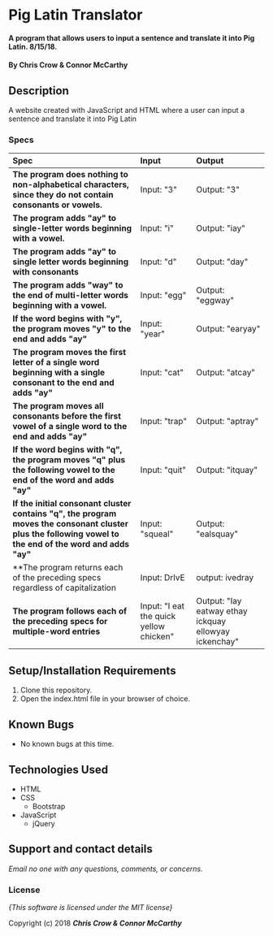 # Pig Latin Translator

#### A program that allows users to input a sentence and translate it into Pig Latin. 8/15/18.

#### By **Chris Crow & Connor McCarthy**

## Description

A website created with JavaScript and HTML where a user can input a sentence and translate it into Pig Latin


### Specs
| Spec | Input | Output |
| :-------------     | :------------- | :------------- |
| **The program does nothing to non-alphabetical characters, since they do not contain consonants or vowels.** | Input: "3" | Output: "3" |
| **The program adds "ay" to single-letter words beginning with a vowel.** | Input: "i" | Output: "iay" |
| **The program adds "ay" to single letter words beginning with consonants**| Input: "d" | Output: "day" |
| **The program adds "way" to the end of multi-letter words beginning with a vowel.** | Input: "egg" | Output: "eggway" |
| **If the word begins with "y", the program moves "y" to the end and adds "ay"** | Input: "year" | Output: "earyay" |
| **The program moves the first letter of a single word beginning with a single consonant to the end and adds "ay"** | Input: "cat" | Output: "atcay" |
| **The program moves all consonants before the first vowel of a single word to the end and adds "ay"**| Input: "trap" | Output: "aptray"|
| **If the word begins with "q", the program moves "q" plus the following vowel to the end of the word and adds "ay"** | Input: "quit" | Output: "itquay" |
| **If the initial consonant cluster contains "q", the program moves the consonant cluster plus the following vowel to the end of the word and adds "ay"** | Input: "squeal" | Output: "ealsquay" |
| **The program returns each of the preceding specs regardless of capitalization | Input: DrIvE | output: ivedray |
| **The program follows each of the preceding specs for multiple-word entries** | Input: "I eat the quick yellow chicken" | Output: "Iay eatway ethay ickquay ellowyay ickenchay" |


## Setup/Installation Requirements

1. Clone this repository.
2. Open the index.html file in your browser of choice.

## Known Bugs
* No known bugs at this time.

## Technologies Used
* HTML
* CSS
  * Bootstrap
* JavaScript
  * jQuery

## Support and contact details

_Email no one with any questions, comments, or concerns._

### License

*{This software is licensed under the MIT license}*

Copyright (c) 2018 **_Chris Crow & Connor McCarthy_**
